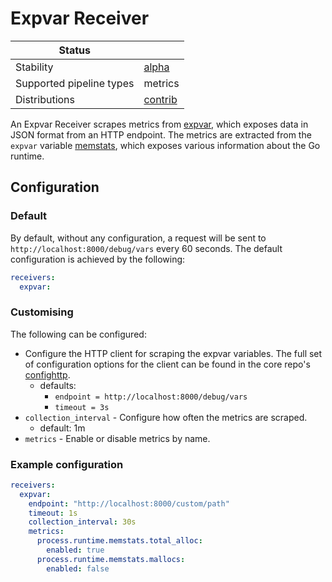 # Expvar Receiver

| Status                   |           |
| ------------------------ |-----------|
| Stability                | [alpha]   |
| Supported pipeline types | metrics   |
| Distributions            | [contrib] |

An Expvar Receiver scrapes metrics from [expvar](https://pkg.go.dev/expvar), 
which exposes data in JSON format from an HTTP endpoint. The metrics are 
extracted from the `expvar` variable [memstats](https://pkg.go.dev/runtime#MemStats), 
which exposes various information about the Go runtime.

## Configuration 

### Default

By default, without any configuration, a request will be sent to `http://localhost:8000/debug/vars` 
every 60 seconds. The default configuration is achieved by the following:

```yaml
receivers:
  expvar:
```

### Customising

The following can be configured:
- Configure the HTTP client for scraping the expvar variables. The full set of
  configuration options for the client can be found in the core repo's
  [confighttp](https://github.com/open-telemetry/opentelemetry-collector/tree/main/config/confighttp#client-configuration).
  - defaults: 
    - `endpoint = http://localhost:8000/debug/vars` 
    - `timeout = 3s`
- `collection_interval` - Configure how often the metrics are scraped.
  - default: 1m
- `metrics` - Enable or disable metrics by name.

### Example configuration

```yaml
receivers:
  expvar:
    endpoint: "http://localhost:8000/custom/path"
    timeout: 1s
    collection_interval: 30s
    metrics:
      process.runtime.memstats.total_alloc:
        enabled: true
      process.runtime.memstats.mallocs:
        enabled: false
```

[alpha]:https://github.com/open-telemetry/opentelemetry-collector#alpha
[contrib]:https://github.com/open-telemetry/opentelemetry-collector-releases/tree/main/distributions/otelcol-contrib